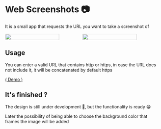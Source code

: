 # Web Screenshots 📷

It is a small app that requests the URL you want to take a screenshot of

<div style="display:flex; margin:1rem auto; justify-content:center">
  <image src='./images/DarkMode.jpeg'  width='70%' heigh='auto'>
  <image src='./images/LightMode.jpeg' width='70%' heigh='auto'>
</div>

## Usage

You can enter a valid URL that contains http or https, in case the URL does not include it, it will be concatenated by default https

[( Demo )](https://simple-webscreenshots-by-engelreyes23.netlify.app/)

## It's finished ?

The design is still under development 🚀, but the functionality is ready 😁

Later the possibility of being able to choose the background color that frames the image will be added
